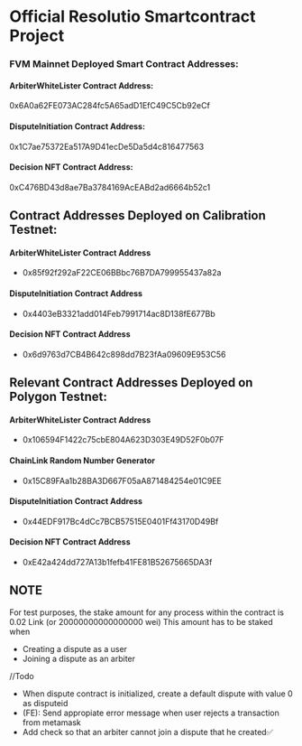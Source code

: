 # Official Resolutio Smartcontract Project

### FVM Mainnet Deployed Smart Contract Addresses:
#### ArbiterWhiteLister Contract Address:
0x6A0a62FE073AC284fc5A65adD1EfC49C5Cb92eCf
#### DisputeInitiation Contract Address:
0x1C7ae75372Ea517A9D41ecDe5Da5d4c816477563
#### Decision NFT Contract Address:
0xC476BD43d8ae7Ba3784169AcEABd2ad6664b52c1

## Contract Addresses Deployed on Calibration Testnet:
#### ArbiterWhiteLister Contract Address 
- 0x85f92f292aF22CE06BBbc76B7DA799955437a82a
#### DisputeInitiation Contract Address
- 0x4403eB3321add014Feb7991714ac8D138fE677Bb
#### Decision NFT Contract Address
- 0x6d9763d7CB4B642c898dd7B23fAa09609E953C56

## Relevant Contract Addresses Deployed on Polygon Testnet:
#### ArbiterWhiteLister Contract Address 
- 0x106594F1422c75cbE804A623D303E49D52F0b07F
#### ChainLink Random Number Generator
- 0x15C89FAa1b28BA3D667F05aA871484254e01C9EE
#### DisputeInitiation Contract Address
- 0x44EDF917Bc4dCc7BCB57515E0401Ff43170D49Bf
#### Decision NFT Contract Address
- 0xE42a424dd727A13b1fefb41FE81B52675665DA3f

## NOTE
For test purposes, the stake amount for any process within the contract is 0.02 Link (or 20000000000000000 wei)
This amount has to be staked when
- Creating a dispute as a user
- Joining a dispute as an arbiter

//Todo
- When dispute contract is initialized, create a default dispute with value 0 as disputeid 
- (FE): Send appropiate error message when user rejects a transaction from metamask
- Add check so that an arbiter cannot join a dispute that he created✅
